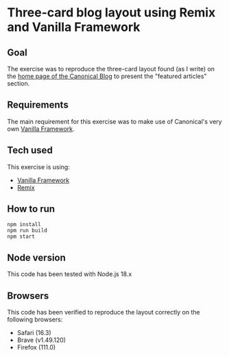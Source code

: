 # Three-card blog layout using Remix and Vanilla Framework

## Goal

The exercise was to reproduce the three-card layout found (as I write) on the [home page of the Canonical Blog](https://canonical.com/blog) to present the "featured articles" section.

## Requirements

The main requirement for this exercise was to make use of Canonical's very own [Vanilla Framework](https://vanillaframework.io/).

## Tech used

This exercise is using: 

- [Vanilla Framework](https://vanillaframework.io/)
- [Remix](https://remix.run/)

## How to run 

```
npm install
npm run build
npm start
```

## Node version

This code has been tested with Node.js 18.x

## Browsers

This code has been verified to reproduce the layout correctly on the following browsers:

- Safari (16.3)
- Brave (v1.49.120)
- Firefox (111.0)
